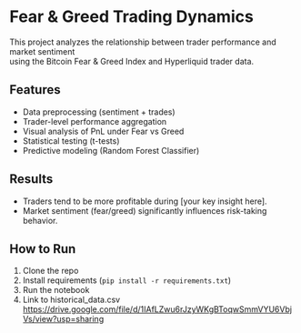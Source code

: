 # Fear & Greed Trading Dynamics  

This project analyzes the relationship between trader performance and market sentiment  
using the Bitcoin Fear & Greed Index and Hyperliquid trader data.  

## Features
- Data preprocessing (sentiment + trades)
- Trader-level performance aggregation
- Visual analysis of PnL under Fear vs Greed
- Statistical testing (t-tests)
- Predictive modeling (Random Forest Classifier)

## Results
- Traders tend to be more profitable during [your key insight here].  
- Market sentiment (fear/greed) significantly influences risk-taking behavior.  

## How to Run
1. Clone the repo
2. Install requirements (`pip install -r requirements.txt`)
3. Run the notebook
4. Link to historical_data.csv
https://drive.google.com/file/d/1IAfLZwu6rJzyWKgBToqwSmmVYU6VbjVs/view?usp=sharing

